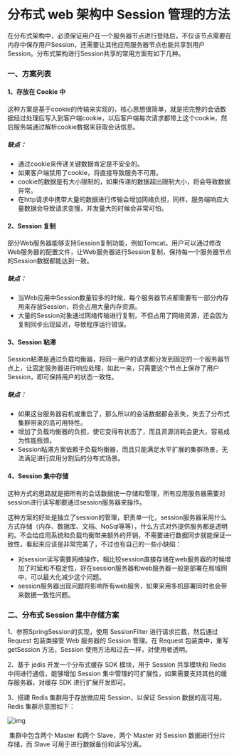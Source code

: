 # 分布式 web 架构中 Session 管理的方法

​	在分布式架构中，必须保证用户在一个服务器节点进行登陆后，不仅该节点需要在内存中保存用户Session，还需要让其他应用服务器节点也能共享到用户Session。分布式架构进行Session共享的常用方案有如下几种。

### 一、方案列表

#### 1、存放在 Cookie 中

​	这种方案是基于cookie的传输来实现的，核心思想很简单，就是把完整的会话数据经过处理后写入到客户端cookie，以后客户端每次请求都带上这个cookie，然后服务端通过解析cookie数据来获取会话信息。

##### 缺点：

- 通过cookie来传递关键数据肯定是不安全的。
- 如果客户端禁用了cookie，将直接导致服务不可用。
- cookie的数据是有大小限制的，如果传递的数据超出限制大小，将会导致数据异常。
- 在http请求中携带大量的数据进行传输会增加网络负担，同样，服务端响应大量数据会导致请求变慢，并发量大的时候会非常可怕。

#### 2、Session 复制

​	部分Web服务器能够支持Session复制功能，例如Tomcat。用户可以通过修改Web服务器的配置文件，让Web服务器进行Session复制，保持每一个服务器节点的Session数据都能达到一致。

##### 缺点：

- 当Web应用中Session数量较多的时候，每个服务器节点都需要有一部分内存用来存放Session，将会占用大量内存资源。
- 大量的Session对象通过网络传输进行复制，不但占用了网络资源，还会因为复制同步出现延迟，导致程序运行错误。

#### 3、Session 粘滞

​	Session粘滞是通过负载均衡器，将同一用户的请求都分发到固定的一个服务器节点上，让固定服务器进行响应处理，如此一来，只需要这个节点上保存了用户Session，即可保持用户的状态一致性。

##### 缺点：

- 如果这台服务器宕机或重启了，那么所以的会话数据都会丢失，失去了分布式集群带来的高可用特性。
- 增加了负载均衡器的负担，使它变得有状态了，而且资源消耗会更大，容易成为性能瓶颈。
- Session粘滞方案依赖于负载均衡器，而且只能满足水平扩展的集群场景，无法满足进行应用分割后的分布式场景。

#### 4、Session 集中存储

​	这种方式的思路就是把所有的会话数据统一存储和管理，所有应用服务器需要对session进行读写都要通过session服务器来操作。

​	这种方案的好处是独立了session的管理，职责单一化，session服务器采用什么方式存储（内存、数据库、文档、NoSql等等），什么方式对外提供服务都是透明的。不会给应用系统和负载均衡带来额外的开销，不需要进行数据同步就能保证一致性，看起来应该是非常完美了，不过也有自己的一些小缺陷：

- 对session读写需要网络操作，相比较session直接存储在web服务器的时候增加了时延和不稳定性，好在session服务器和web服务器一般是部署在局域网中，可以最大化减少这个问题。
- session服务器出现问题将影响所有web服务，如果采用多机部署同时也会带来数据一致性问题。

### 二、分布式 Session 集中存储方案

1、参照SpringSession的实现，使用 SessionFilter 进行请求拦截，然后通过 Request 包装类接管 Web 服务器的 Session 管理。在 Request 包装类中，重写 getSession 方法，Session 使用方法和过去一样，对使用者透明。

2、基于 jedis 开发一个分布式缓存 SDK 模块，用于 Session 共享模块和 Redis 中间进行通信，能够增加 Session 集中管理的可扩展性，如果需要支持其他的缓存服务器，对缓存 SDK 进行扩展开发即可。

3、搭建 Redis 集群用于存放微应用 Session，以保证 Session 数据的高可用。Redis 集群示意图如下：

![img](https://upload-images.jianshu.io/upload_images/6430003-6b967add86dca19b.png?imageMogr2/auto-orient/strip|imageView2/2/w/640/format/webp)

​	集群中包含两个 Master 和两个 Slave，两个 Master 对 Session 数据进行分片存储，而 Slave 可用于进行数据备份和读写分离。